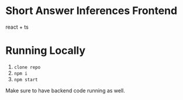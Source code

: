 # Short Answer Inferences Frontend

react + ts

# Running Locally

1. `clone repo`
2. `npm i`
3. `npm start`

Make sure to have backend code running as well.
